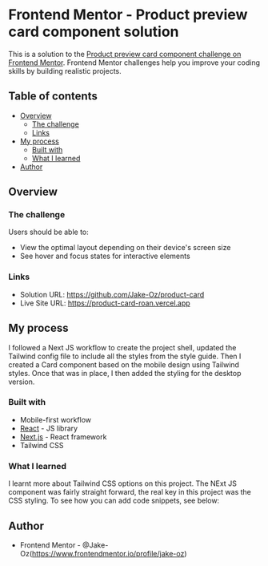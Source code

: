 # Frontend Mentor - Product preview card component solution

This is a solution to the [Product preview card component challenge on Frontend Mentor](https://www.frontendmentor.io/challenges/product-preview-card-component-GO7UmttRfa). Frontend Mentor challenges help you improve your coding skills by building realistic projects.

## Table of contents

- [Overview](#overview)
  - [The challenge](#the-challenge)
  - [Links](#links)
- [My process](#my-process)
  - [Built with](#built-with)
  - [What I learned](#what-i-learned)
- [Author](#author)

## Overview

### The challenge

Users should be able to:

- View the optimal layout depending on their device's screen size
- See hover and focus states for interactive elements

### Links

- Solution URL: https://github.com/Jake-Oz/product-card
- Live Site URL: https://product-card-roan.vercel.app

## My process

I followed a Next JS workflow to create the project shell, updated the Tailwind config file to include all the styles from the style guide. Then I created a Card component based on the mobile design using Tailwind styles. Once that was in place, I then added the styling for the desktop version.

### Built with

- Mobile-first workflow
- [React](https://reactjs.org/) - JS library
- [Next.js](https://nextjs.org/) - React framework
- Tailwind CSS

### What I learned

I learnt more about Tailwind CSS options on this project. The NExt JS component was fairly straight forward, the real key in this project was the CSS styling.
To see how you can add code snippets, see below:

## Author

- Frontend Mentor - @Jake-Oz(https://www.frontendmentor.io/profile/jake-oz)
